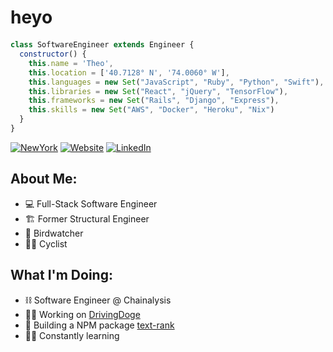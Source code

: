 <h1 style='margin-bottom:20px'>heyo</h1>

```js
class SoftwareEngineer extends Engineer {
  constructor() {
    this.name = 'Theo',
    this.location = ['40.7128° N', '74.0060° W'],
    this.languages = new Set("JavaScript", "Ruby", "Python", "Swift"),
    this.libraries = new Set("React", "jQuery", "TensorFlow"),
    this.frameworks = new Set("Rails", "Django", "Express"),
    this.skills = new Set("AWS", "Docker", "Heroku", "Nix")
  }
}
```


  [![NewYork](https://img.shields.io/badge/theo%20%40-New%20York-red?style=for-the-badge)][NewYorkURL]
  [![Website](https://img.shields.io/badge/theo%20%40-mantz.nyc-blue?style=for-the-badge)](https://mantz.nyc/)
  [![LinkedIn](https://img.shields.io/badge/theo%20%40-linkedin-green?style=for-the-badge)](https://www.linkedin.com/in/theo-mantz/)

## About Me:
* 💻 Full-Stack Software Engineer
* 🏗 Former Structural Engineer
* 🦅 Birdwatcher
* 🚵‍♂️ Cyclist
  
## What I'm Doing:
* ⛓ Software Engineer @ Chainalysis
* 👨‍💻 Working on [DrivingDoge](https://github.com/theomantz/DrivingDoge)
* 🔨 Building a NPM package [text-rank](https://github.com/theomantz/text-rank)
* 👨‍🎓 Constantly learning

<!-- Badge URLs -->
[NewYorkURL]: https://www.google.com/maps/place/New+York,+NY/@40.7076183,-74.0611341,12.03z/data=!4m5!3m4!1s0x89c24fa5d33f083b:0xc80b8f06e177fe62!8m2!3d40.7127753!4d-74.0059728
